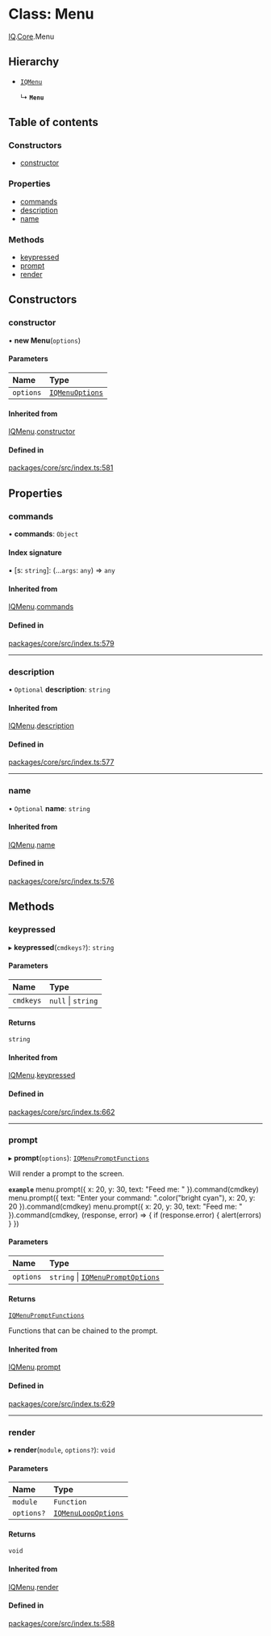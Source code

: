 # Class: Menu

[IQ](../modules/Core.IQ.md).[Core](../modules/Core.IQ.Core.md).Menu

## Hierarchy

- [`IQMenu`](Core.IQMenu.md)

  ↳ **`Menu`**

## Table of contents

### Constructors

- [constructor](Core.IQ.Core.Menu.md#constructor)

### Properties

- [commands](Core.IQ.Core.Menu.md#commands)
- [description](Core.IQ.Core.Menu.md#description)
- [name](Core.IQ.Core.Menu.md#name)

### Methods

- [keypressed](Core.IQ.Core.Menu.md#keypressed)
- [prompt](Core.IQ.Core.Menu.md#prompt)
- [render](Core.IQ.Core.Menu.md#render)

## Constructors

### constructor

• **new Menu**(`options`)

#### Parameters

| Name | Type |
| :------ | :------ |
| `options` | [`IQMenuOptions`](../interfaces/Core.IQMenuOptions.md) |

#### Inherited from

[IQMenu](Core.IQMenu.md).[constructor](Core.IQMenu.md#constructor)

#### Defined in

[packages/core/src/index.ts:581](https://github.com/iniquitybbs/iniquity/blob/55edf2a/packages/core/src/index.ts#L581)

## Properties

### commands

• **commands**: `Object`

#### Index signature

▪ [s: `string`]: (...`args`: `any`) => `any`

#### Inherited from

[IQMenu](Core.IQMenu.md).[commands](Core.IQMenu.md#commands)

#### Defined in

[packages/core/src/index.ts:579](https://github.com/iniquitybbs/iniquity/blob/55edf2a/packages/core/src/index.ts#L579)

___

### description

• `Optional` **description**: `string`

#### Inherited from

[IQMenu](Core.IQMenu.md).[description](Core.IQMenu.md#description)

#### Defined in

[packages/core/src/index.ts:577](https://github.com/iniquitybbs/iniquity/blob/55edf2a/packages/core/src/index.ts#L577)

___

### name

• `Optional` **name**: `string`

#### Inherited from

[IQMenu](Core.IQMenu.md).[name](Core.IQMenu.md#name)

#### Defined in

[packages/core/src/index.ts:576](https://github.com/iniquitybbs/iniquity/blob/55edf2a/packages/core/src/index.ts#L576)

## Methods

### keypressed

▸ **keypressed**(`cmdkeys?`): `string`

#### Parameters

| Name | Type |
| :------ | :------ |
| `cmdkeys` | ``null`` \| `string` |

#### Returns

`string`

#### Inherited from

[IQMenu](Core.IQMenu.md).[keypressed](Core.IQMenu.md#keypressed)

#### Defined in

[packages/core/src/index.ts:662](https://github.com/iniquitybbs/iniquity/blob/55edf2a/packages/core/src/index.ts#L662)

___

### prompt

▸ **prompt**(`options`): [`IQMenuPromptFunctions`](../interfaces/Core.IQMenuPromptFunctions.md)

Will render a prompt to the screen.

**`example`**
menu.prompt({ x: 20, y: 30, text: "Feed me: " }).command(cmdkey)
menu.prompt({ text: "Enter your command: ".color("bright cyan"), x: 20, y: 20 }).command(cmdkey)
menu.prompt({ x: 20, y: 30, text: "Feed me: " }).command(cmdkey, (response, error) => {
     if (response.error) {
         alert(errors)
     }
 })

#### Parameters

| Name | Type |
| :------ | :------ |
| `options` | `string` \| [`IQMenuPromptOptions`](../interfaces/Core.IQMenuPromptOptions.md) |

#### Returns

[`IQMenuPromptFunctions`](../interfaces/Core.IQMenuPromptFunctions.md)

Functions that can be chained to the prompt.

#### Inherited from

[IQMenu](Core.IQMenu.md).[prompt](Core.IQMenu.md#prompt)

#### Defined in

[packages/core/src/index.ts:629](https://github.com/iniquitybbs/iniquity/blob/55edf2a/packages/core/src/index.ts#L629)

___

### render

▸ **render**(`module`, `options?`): `void`

#### Parameters

| Name | Type |
| :------ | :------ |
| `module` | `Function` |
| `options?` | [`IQMenuLoopOptions`](../interfaces/Core.IQMenuLoopOptions.md) |

#### Returns

`void`

#### Inherited from

[IQMenu](Core.IQMenu.md).[render](Core.IQMenu.md#render)

#### Defined in

[packages/core/src/index.ts:588](https://github.com/iniquitybbs/iniquity/blob/55edf2a/packages/core/src/index.ts#L588)
